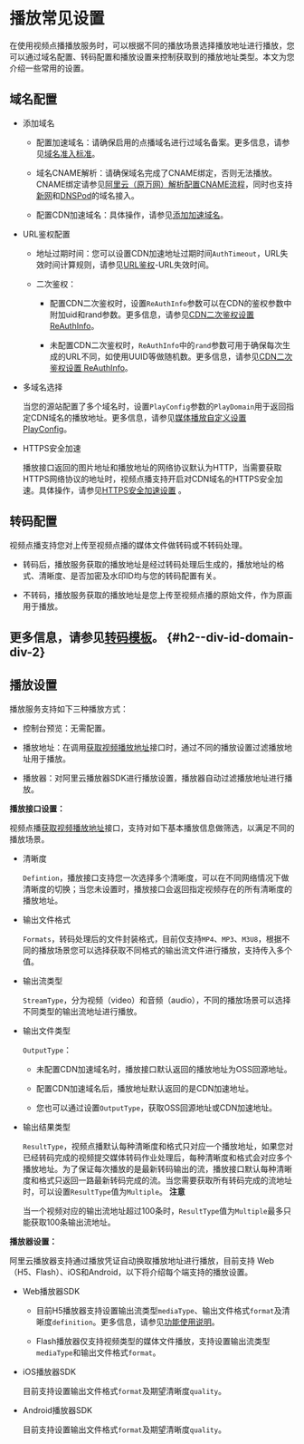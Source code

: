 播放常见设置 
===========================

在使用视频点播播放服务时，可以根据不同的播放场景选择播放地址进行播放，您可以通过域名配置、转码配置和播放设置来控制获取到的播放地址类型。本文为您介绍一些常用的设置。

域名配置 
-------------------------

* 添加域名

  * 配置加速域名：请确保启用的点播域名进行过域名备案。更多信息，请参见[域名准入标准](/intl.zh-CN/控制台指南/域名管理/域名准入标准.md)。

    
  
  * 域名CNAME解析：请确保域名完成了CNAME绑定，否则无法播放。CNAME绑定请参见[阿里云（原万网）解析配置CNAME流程](/intl.zh-CN/控制台指南/域名管理/配置CNAME/阿里云（原万网）解析配置CNAME流程.md)，同时也支持[新网](/intl.zh-CN/控制台指南/域名管理/配置CNAME/新网配置CNAME流程.md)和[DNSPod](/intl.zh-CN/控制台指南/域名管理/配置CNAME/DNSPod配置CNAME流程.md)的域名接入。

    
  
  * 配置CDN加速域名：具体操作，请参见[添加加速域名](/intl.zh-CN/控制台指南/域名管理/添加加速域名.md)。

    
  

  




<!-- -->

* URL鉴权配置

  * 地址过期时间：您可以设置CDN加速地址过期时间`AuthTimeout`，URL失效时间计算规则，请参见[URL鉴权](/intl.zh-CN/开发指南/视频安全/URL鉴权.md)-URL失效时间。

    
  
  * 二次鉴权：

    * 配置CDN二次鉴权时，设置`ReAuthInfo`参数可以在CDN的鉴权参数中附加uid和rand参数。更多信息，请参见[CDN二次鉴权设置 ReAuthInfo](/intl.zh-CN/服务端API/附录/请求参数说明.md)。

      
    
    * 未配置CDN二次鉴权时，`ReAuthInfo`中的`rand`参数可用于确保每次生成的URL不同，如使用UUID等做随机数。更多信息，请参见[CDN二次鉴权设置 ReAuthInfo](/intl.zh-CN/服务端API/附录/请求参数说明.md)。

      
    

    
  

  

* 多域名选择

  当您的源站配置了多个域名时，设置`PlayConfig`参数的`PlayDomain`用于返回指定CDN域名的播放地址。更多信息，请参见[媒体播放自定义设置 PlayConfig](/intl.zh-CN/服务端API/附录/请求参数说明.md)。
  

* HTTPS安全加速

  播放接口返回的图片地址和播放地址的网络协议默认为HTTP，当需要获取HTTPS网络协议的地址时，视频点播支持开启对CDN域名的HTTPS安全加速。具体操作，请参见[HTTPS安全加速设置](/intl.zh-CN/控制台指南/域名管理/HTTPS安全加速/HTTPS安全加速设置.md) 。
  




转码配置 
-------------------------
视频点播支持您对上传至视频点播的媒体文件做转码或不转码处理。
* 转码后，播放服务获取的播放地址是经过转码处理后生成的，播放地址的格式、清晰度、是否加密及水印ID均与您的转码配置有关。


* 不转码，播放服务获取的播放地址是您上传至视频点播的原始文件，作为原画用于播放。



更多信息，请参见[转码模板](/intl.zh-CN/开发指南/媒体处理/音视频转码.md)。 {#h2--div-id-domain-div-2}
-------------------------------------------------------------------------------------------------------------------------------------------------------------------------------------------------------------------------------------------------------------------------------------------------------------------------------------------------------------------------------------------------------

播放设置 
-------------------------

播放服务支持如下三种播放方式：

* 控制台预览：无需配置。

  

* 播放地址：在调用[获取视频播放地址](/intl.zh-CN/服务端API/音视频播放/获取视频播放地址.md)接口时，通过不同的播放设置过滤播放地址用于播放。

  

* 播放器：对阿里云播放器SDK进行播放设置，播放器自动过滤播放地址进行播放。

  




**播放接口设置：** 

视频点播[获取视频播放地址](/intl.zh-CN/服务端API/音视频播放/获取视频播放地址.md)接口，支持对如下基本播放信息做筛选，以满足不同的播放场景。

* 清晰度

  `Defintion`，播放接口支持您一次选择多个清晰度，可以在不同网络情况下做清晰度的切换；当您未设置时，播放接口会返回指定视频存在的所有清晰度的播放地址。
  

* 输出文件格式

  `Formats`，转码处理后的文件封装格式，目前仅支持`MP4`、`MP3`、`M3U8`，根据不同的播放场景您可以选择获取不同格式的输出流文件进行播放，支持传入多个值。
  

* 输出流类型

  `StreamType`，分为视频（video）和音频（audio），不同的播放场景可以选择不同类型的输出流地址进行播放。
  

* 输出文件类型

  `OutputType`：
  * 未配置CDN加速域名时，播放接口默认返回的播放地址为OSS回源地址。

    
  
  * 配置CDN加速域名后，播放地址默认返回的是CDN加速地址。

    
  
  * 您也可以通过设置`OutputType`，获取OSS回源地址或CDN加速地址。

    
  

  

* 输出结果类型

  `ResultType`，视频点播默认每种清晰度和格式只对应一个播放地址，如果您对已经转码完成的视频提交媒体转码作业处理后，每种清晰度和格式会对应多个播放地址。为了保证每次播放的是最新转码输出的流，播放接口默认每种清晰度和格式只返回一路最新转码完成的流。当您需要获取所有转码完成的流地址时，可以设置`ResultType`值为`Multiple`。
  **注意**

  当一个视频对应的输出流地址超过100条时，`ResultType`值为`Multiple`最多只能获取100条输出流地址。
  




**播放器设置：** 

阿里云播放器支持通过播放凭证自动换取播放地址进行播放，目前支持 Web（H5、Flash）、iOS和Android，以下将介绍每个端支持的播放设置。

* Web播放器SDK

  * 目前H5播放器支持设置输出流类型`mediaType`、输出文件格式`format`及清晰度`definition`。更多信息，请参见[功能使用说明](/intl.zh-CN/播放器SDK/Web播放器/功能使用说明.md)。

    
  
  * Flash播放器仅支持视频类型的媒体文件播放，支持设置输出流类型`mediaType`和输出文件格式`format`。

    
  

  




<!-- -->

* iOS播放器SDK

  目前支持设置输出文件格式`format`及期望清晰度`quality`。
  

* Android播放器SDK

  目前支持设置输出文件格式`format`及期望清晰度`quality`。
  



